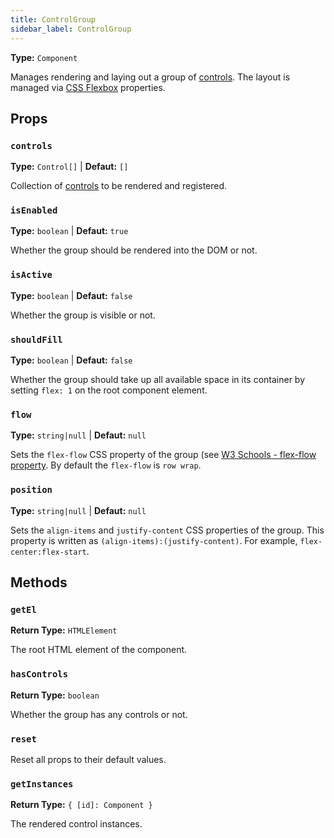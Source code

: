 ```yaml
---
title: ControlGroup
sidebar_label: ControlGroup
---
```


**Type:** `Component`

Manages rendering and laying out a group of [controls](control/control-interface). The layout is 
managed via [CSS Flexbox][css-flexbox] properties.

[css-flexbox]: https://css-tricks.com/snippets/css/a-guide-to-flexbox/

## Props

### `controls`

**Type:** `Control[]` | **Defaut:** `[]`

Collection of [controls](control/control-interface.md) to be rendered and registered.

### `isEnabled`

**Type:** `boolean` | **Defaut:** `true`

Whether the group should be rendered into the DOM or not.

### `isActive`

**Type:** `boolean` | **Defaut:** `false`

Whether the group is visible or not.

### `shouldFill`

**Type:** `boolean` | **Defaut:** `false`

Whether the group should take up all available space in its container by setting `flex: 1` on the 
root component element.

### `flow`

**Type:** `string|null` | **Defaut:** `null`

Sets the `flex-flow` CSS property of the group (see [W3 Schools - flex-flow property][css-flex-flow]. 
By default the `flex-flow` is `row wrap`.

[css-flex-flow]: https://www.w3schools.com/cssref/css3_pr_flex-flow.asp

### `position`

**Type:** `string|null` | **Defaut:** `null`

Sets the `align-items` and `justify-content` CSS properties of the group. This property is written 
as `(align-items):(justify-content)`. For example, `flex-center:flex-start`.

## Methods

### `getEl`

**Return Type:** `HTMLElement`

The root HTML element of the component.

### `hasControls`

**Return Type:** `boolean`

Whether the group has any controls or not.

### `reset`

Reset all props to their default values.

### `getInstances`

**Return Type:** `{ [id]: Component }`

The rendered control instances.